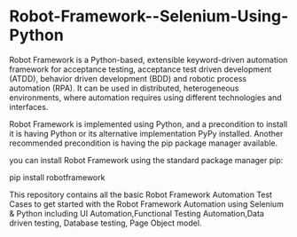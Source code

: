 # Robot-Framework--Selenium-Using-Python

Robot Framework is a Python-based, extensible keyword-driven automation framework for acceptance testing, acceptance test driven development (ATDD), behavior driven development (BDD) and robotic process automation (RPA). It can be used in distributed, heterogeneous environments, where automation requires using different technologies and interfaces.

Robot Framework is implemented using Python, and a precondition to install it is having Python or its alternative implementation PyPy installed. Another recommended precondition is having the pip package manager available.
 
 you can install Robot Framework using the standard package manager pip:

pip install robotframework

This repository contains all the basic Robot Framework Automation Test Cases to get started with the Robot Framework Automation using Selenium & Python including UI Automation,Functional Testing Automation,Data driven testing, Database testing, Page Object model.
